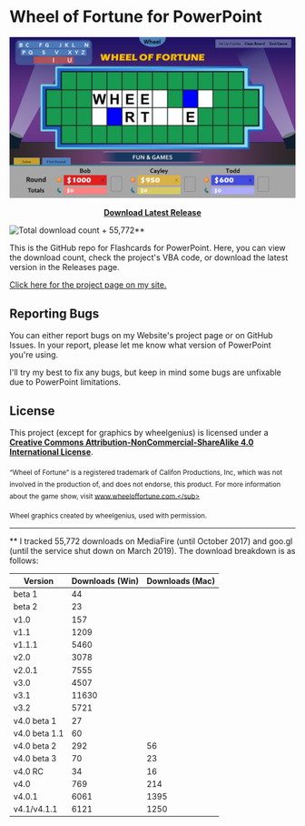 # Wheel of Fortune for PowerPoint

<p align="center">
<img src="./WoFPPTScreenshot.png" alt="Wheel of Fortune for PowerPoint" width="560">
</p>

<p align="center">
<a href="https://github.com/timtree/wheel-of-fortune-ppt/releases/latest"><strong>Download Latest Release</strong></a>
</p>

![Total download count](https://img.shields.io/github/downloads/timtree/wheel-of-fortune-ppt/total.svg) + 55,772**

This is the GitHub repo for Flashcards for PowerPoint. Here, you can view the download count, check the project's VBA code, or download the latest version in the Releases page.

[Click here for the project page on my site.](https://www.gamesbytim.com/2012/01/wheel-of-fortune.html)

## Reporting Bugs
You can either report bugs on my Website's project page or on GitHub Issues. In your report, please let me know what version of PowerPoint you're using.

I'll try my best to fix any bugs, but keep in mind some bugs are unfixable due to PowerPoint limitations.

## License
This project (except for graphics by wheelgenius) is licensed under a [**Creative Commons Attribution-NonCommercial-ShareAlike 4.0 International License**](https://creativecommons.org/licenses/by-nc-sa/4.0/).

<sub>“Wheel of Fortune” is a registered trademark of Califon Productions, Inc, which was not involved in the production of, and does not endorse, this product. For more information about the game show, visit www.wheeloffortune.com.</sub>

<sub>Wheel graphics created by wheelgenius, used with permission.</sub>


<hr>

** I tracked 55,772 downloads on MediaFire (until October 2017) and goo.gl (until the service shut down on March 2019). The download breakdown is as follows:

| Version     | Downloads (Win) | Downloads (Mac) |
| ----------- | -----------     | -----------     |
| beta 1      | 44              |                 |
| beta 2      | 23              |                 |
| v1.0        | 157             |                 |
| v1.1        | 1209            |                 |
| v1.1.1      | 5460            |                 |
| v2.0        | 3078            |                 |
| v2.0.1      | 7555            |                 |
| v3.0        | 4507            |                 |
| v3.1        | 11630           |                 |
| v3.2        | 5721            |                 |
| v4.0 beta 1 | 27              |                 |
| v4.0 beta 1.1 | 60            |                 |
| v4.0 beta 2 | 292             | 56              |
| v4.0 beta 3 | 70              | 23              |
| v4.0 RC     | 34              | 16              |
| v4.0        | 769             | 214             |
| v4.0.1      | 6061            | 1395            |
| v4.1/v4.1.1 | 6121            | 1250            |